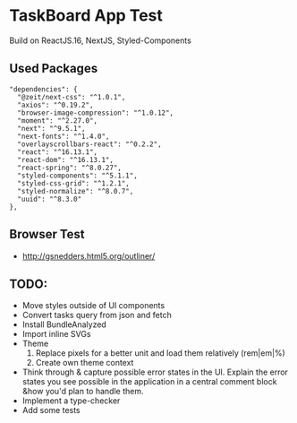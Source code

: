 # TaskBoard App Test
Build on ReactJS.16, NextJS, Styled-Components

## Used Packages
```
"dependencies": {
  "@zeit/next-css": "^1.0.1",
  "axios": "^0.19.2",
  "browser-image-compression": "^1.0.12",
  "moment": "^2.27.0",
  "next": "^9.5.1",
  "next-fonts": "^1.4.0",
  "overlayscrollbars-react": "^0.2.2",
  "react": "^16.13.1",
  "react-dom": "^16.13.1",
  "react-spring": "^8.0.27",
  "styled-components": "^5.1.1",
  "styled-css-grid": "^1.2.1",
  "styled-normalize": "^8.0.7",
  "uuid": "^8.3.0"
},
```
## Browser Test
- http://gsnedders.html5.org/outliner/

## TODO:
- Move styles outside of UI components
- Convert tasks query from json and fetch
- Install BundleAnalyzed
- Import inline SVGs
- Theme
  1. Replace pixels for a better unit and load them relatively (rem|em|%)
  2. Create own theme context
- Think through & capture possible error states in the UI.
  Explain the error states you see possible in the application in
  a central comment block &how you'd plan to handle them.
- Implement a type-checker
- Add some tests